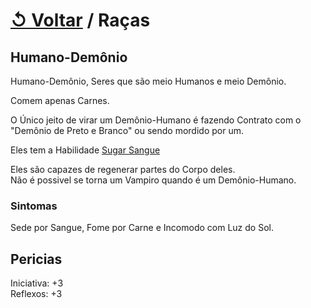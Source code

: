 # [↺ Voltar](../Racas.md) / Raças

## Humano-Demônio

Humano-Demônio, Seres que são meio Humanos e meio Demônio.

Comem apenas Carnes.

O Único jeito de virar um Demônio-Humano é fazendo Contrato com o "Demônio de Preto e Branco" ou sendo mordido por um.

Eles tem a Habilidade [Sugar Sangue](./Habilidades/Sugar-Sangue.md)

Eles são capazes de regenerar partes do Corpo deles.  
Não é possivel se torna um Vampiro quando é um Demônio-Humano.

### Sintomas

Sede por Sangue, Fome por Carne e Incomodo com Luz do Sol.

## Pericias

Iniciativa: +3  
Reflexos: +3
